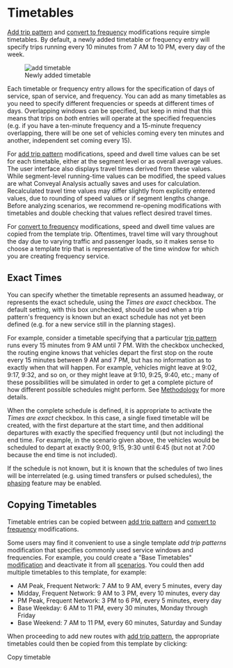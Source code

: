 # Timetables

[Add trip pattern](/docs/edit-scenario/modifications#add-trip-pattern) and [convert to frequency](/docs/edit-scenario/modifications#convert-to-frequency) modifications require simple timetables. By default, a newly added timetable or frequency entry will specify trips running every 10 minutes from 7 AM to 10 PM, every day of the week.

<figure>
  <img src="/img/new-timetable.png" alt="add timetable" />
  <figcaption>Newly added timetable</figcaption>
</figure>

Each timetable or frequency entry allows for the specification of days of service, span of service, and frequency. You can add as many timetables as you need to specify different frequencies or speeds at different times of days. Overlapping windows can be specified, but keep in mind that this means that trips on _both_ entries will operate at the specified frequencies (e.g. if you have a ten-minute frequency and a 15-minute frequency overlapping, there will be one set of vehicles coming every ten minutes and another, independent set coming every 15).

For [add trip pattern](/docs/edit-scenario/modifications#add-trip-pattern) modifications, speed and dwell time values can be set for each timetable, either at the segment level or as overall average values. 
The user interface also displays travel times derived from these values. While segment-level running-time values can be modified, the speed values are what Conveyal Analysis actually saves and uses for calculation. Recalculated travel time values may differ slightly from explicitly entered values, due to rounding of speed values or if segment lengths change. Before analyzing scenarios, we recommend re-opening modifications with timetables and double checking that values reflect desired travel times.

For [convert to frequency](/docs/edit-scenario/modifications#convert-to-frequency) modifications, speed and dwell time values are copied from the template trip. Oftentimes, travel time will vary throughout the day due to varying traffic and passenger loads, so it makes sense to choose a template trip that is representative of the time window for which you are creating frequency service.

## Exact Times

You can specify whether the timetable represents an assumed headway, or represents the exact schedule, using the *Times are exact* checkbox. The default setting, with this box unchecked, should be used when a trip pattern's frequency is known but an exact schedule has not yet been defined (e.g. for a new service still in the planning stages). 

For example, consider a timetable specifying that a particular [trip pattern](/docs/glossary#trip-pattern) runs every 15 minutes from 9 AM until 7 PM. With the checkbox unchecked, the routing engine knows that vehicles depart the first stop on the route every 15 minutes between 9 AM and 7 PM, but has no information as to exactly when that will happen. For example, vehicles might leave at 9:02, 9:17, 9:32, and so on, or they might leave at 9:10, 9:25, 9:40, etc.; many of these possibilities will be simulated in order to get a complete picture of how different possible schedules might perform. 
See [Methodology](/docs/analysis/methodology) for more details.

When the complete schedule is defined, it is appropriate to activate the *Times are exact* checkbox. In this case, a single fixed timetable will be created, with the first departure at the start time, and then additional departures with exactly the specified frequency until (but not including) the end time. For example, in the scenario given above, the vehicles would be scheduled to depart at exactly 9:00, 9:15, 9:30 until 6:45 (but not at 7:00 because the end time is not included). 

If the schedule is not known, but it is known that the schedules of two lines will be interrelated (e.g. using timed transfers or pulsed schedules), the [phasing](/docs/edit-scenario/phasing) feature may be enabled.

## Copying Timetables

Timetable entries can be copied between 
[add trip pattern](/docs/edit-scenario/modifications#add-trip-pattern) and 
[convert to frequency](/docs/edit-scenario/modifications#convert-to-frequency) modifications.

Some users may find it convenient to use a single template *add trip patterns* modification that specifies commonly used service windows and frequencies.  For example, you could create a "Base Timetables" [modification](/docs/glossary#modification) and deactivate it from all [scenarios](/docs/glossary#scenario). You could then add multiple timetables to this template, for example: 

* AM Peak, Frequent Network: 7 AM to 9 AM, every 5 minutes, every day
* Midday, Frequent Network: 9 AM to 3 PM, every 10 minutes, every day
* PM Peak, Frequent Network: 3 PM to 6 PM, every 5 minutes, every day
* Base Weekday: 6 AM to 11 PM, every 30 minutes, Monday through Friday
* Base Weekend: 7 AM to 11 PM, every 60 minutes, Saturday and Sunday

When proceeding to add new routes with [add trip pattern](/docs/edit-scenario/modifications#add-trip-pattern), the appropriate timetables could then be copied from this template by clicking:

<span class="btn btn-success"><i class="fa fa-plus"></i> Copy timetable</span>


